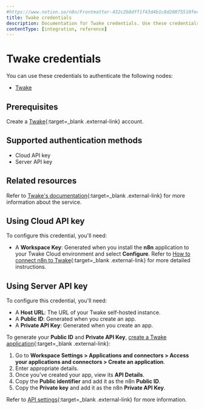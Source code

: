```yaml
---
#https://www.notion.so/n8n/Frontmatter-432c2b8dff1f43d4b1c8d20075510fe4
title: Twake credentials
description: Documentation for Twake credentials. Use these credentials to authenticate Twake in n8n, a workflow automation platform.
contentType: [integration, reference]
---
```


# Twake credentials

You can use these credentials to authenticate the following nodes:

- [Twake](/integrations/builtin/app-nodes/n8n-nodes-base.twake/)

## Prerequisites

Create a [Twake](https://twake.app/){:target=_blank .external-link} account.

## Supported authentication methods

- Cloud API key
- Server API key

## Related resources

Refer to [Twake's documentation](https://doc.twake.app/developers-api/api-reference){:target=_blank .external-link} for more information about the service.

## Using Cloud API key

To configure this credential, you'll need:

- A **Workspace Key**: Generated when you install the **n8n** application to your Twake Cloud environment and select **Configure**. Refer to [How to connect n8n to Twake](https://help.twake.app/en/latest/applications/connectors/index.html#how-to-connect-n8n-to-twake){:target=_blank .external-link} for more detailed instructions.

## Using Server API key

To configure this credential, you'll need:

- A **Host URL**: The URL of your Twake self-hosted instance.
- A **Public ID**: Generated when you create an app.
- A **Private API Key**: Generated when you create an app.

To generate your **Public ID** and **Private API Key**, [create a Twake application](https://doc.twake.app/developers-api/get-started/create-your-first-application){:target=_blank .external-link}: 

1. Go to **Workspace Settings > Applications and connectors > Access your applications and connectors > Create an application**.
2. Enter appropriate details.
3. Once you've created your app, view its **API Details**.
4. Copy the **Public identifier** and add it as the n8n **Public ID**.
5. Copy the **Private key** and add it as the n8n **Private API Key**.

Refer to [API settings](https://doc.twake.app/developers-api/get-started/create-your-first-application#id-3.-api-settings){:target=_blank .external-link} for more information.
